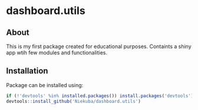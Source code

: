 # dashboard.utils

## About
This is my first package created for educational purposes. Containts a shiny app wtih few modules and functionalities.

## Installation
Package can be installed using:
```R
if (!'devtools' %in% installed.packages()) install.packages('devtools')
devtools::install_github('Niekuba/dashboard.utils')
```
